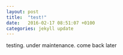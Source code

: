 ```yaml
---
layout: post
title:  "test!"
date:   2016-02-17 08:51:07 +0100
categories: jekyll update
---
```


testing. under maintenance.
come back later 
